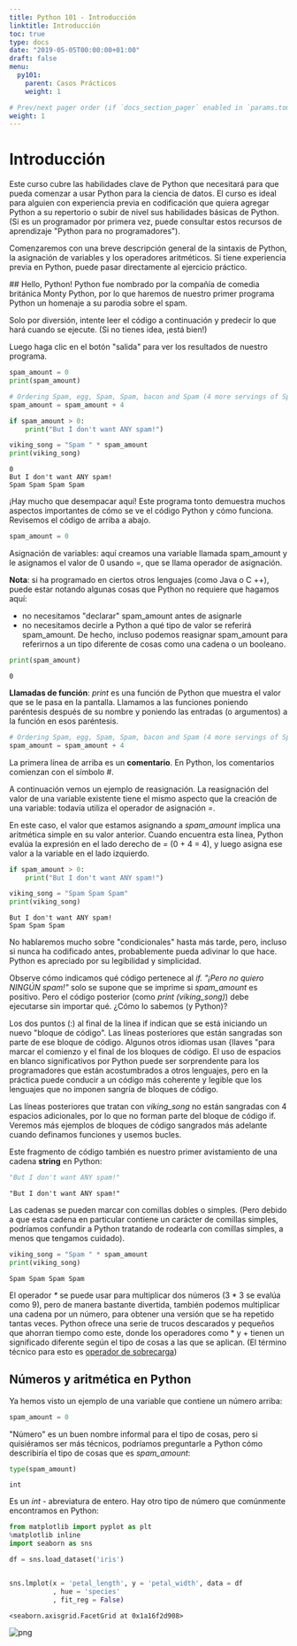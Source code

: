 ```yaml
---
title: Python 101 - Introducción
linktitle: Introducción
toc: true
type: docs
date: "2019-05-05T00:00:00+01:00"
draft: false
menu:
  py101:
    parent: Casos Prácticos
    weight: 1

# Prev/next pager order (if `docs_section_pager` enabled in `params.toml`)
weight: 1
---
```



# Introducción
Este curso cubre las habilidades clave de Python que necesitará para que pueda comenzar a usar Python para la ciencia de datos. El curso es ideal para alguien con experiencia previa en codificación que quiera agregar Python a su repertorio o subir de nivel sus habilidades básicas de Python. (Si es un programador por primera vez, puede consultar estos recursos de aprendizaje "Python para no programadores").

Comenzaremos con una breve descripción general de la sintaxis de Python, la asignación de variables y los operadores aritméticos. Si tiene experiencia previa en Python, puede pasar directamente al ejercicio práctico.

## Hello, Python!
Python fue nombrado por la compañía de comedia británica Monty Python, por lo que haremos de nuestro primer programa Python un homenaje a su parodia sobre el spam.

Solo por diversión, intente leer el código a continuación y predecir lo que hará cuando se ejecute. (Si no tienes idea, ¡está bien!)

Luego haga clic en el botón "salida" para ver los resultados de nuestro programa.


```python
spam_amount = 0
print(spam_amount)

# Ordering Spam, egg, Spam, Spam, bacon and Spam (4 more servings of Spam)
spam_amount = spam_amount + 4

if spam_amount > 0:
    print("But I don't want ANY spam!")

viking_song = "Spam " * spam_amount
print(viking_song)
```

    0
    But I don't want ANY spam!
    Spam Spam Spam Spam


¡Hay mucho que desempacar aquí! Este programa tonto demuestra muchos aspectos importantes de cómo se ve el código Python y cómo funciona. Revisemos el código de arriba a abajo.


```python
spam_amount = 0
```

Asignación de variables: aquí creamos una variable llamada spam_amount y le asignamos el valor de 0 usando =, que se llama operador de asignación.

**Nota**: si ha programado en ciertos otros lenguajes (como Java o C ++), puede estar notando algunas cosas que Python no requiere que hagamos aquí:

* no necesitamos "declarar" spam_amount antes de asignarle
* no necesitamos decirle a Python a qué tipo de valor se referirá spam_amount. De hecho, incluso podemos reasignar spam_amount para referirnos a un tipo diferente de cosas como una cadena o un booleano.


```python
print(spam_amount)
```

    0


**Llamadas de función**: _print_ es una función de Python que muestra el valor que se le pasa en la pantalla. Llamamos a las funciones poniendo paréntesis después de su nombre y poniendo las entradas (o argumentos) a la función en esos paréntesis.


```python
# Ordering Spam, egg, Spam, Spam, bacon and Spam (4 more servings of Spam)
spam_amount = spam_amount + 4
```

La primera línea de arriba es un **comentario**. En Python, los comentarios comienzan con el símbolo _#_.

A continuación vemos un ejemplo de reasignación. La reasignación del valor de una variable existente tiene el mismo aspecto que la creación de una variable: todavía utiliza el operador de asignación _=_.

En este caso, el valor que estamos asignando a _spam_amount_ implica una aritmética simple en su valor anterior. Cuando encuentra esta línea, Python evalúa la expresión en el lado derecho de _=_ (0 + 4 = 4), y luego asigna ese valor a la variable en el lado izquierdo.


```python
if spam_amount > 0:
    print("But I don't want ANY spam!")

viking_song = "Spam Spam Spam"
print(viking_song)
```

    But I don't want ANY spam!
    Spam Spam Spam


No hablaremos mucho sobre "condicionales" hasta más tarde, pero, incluso si nunca ha codificado antes, probablemente pueda adivinar lo que hace. Python es apreciado por su legibilidad y simplicidad.

Observe cómo indicamos qué código pertenece al _if. "¡Pero no quiero NINGÚN spam!"_ solo se supone que se imprime si _spam_amount_ es positivo. Pero el código posterior (como _print (viking_song)_) debe ejecutarse sin importar qué. ¿Cómo lo sabemos (y Python)?

Los dos puntos (:) al final de la línea if indican que se está iniciando un nuevo "bloque de código". Las líneas posteriores que están sangradas son parte de ese bloque de código. Algunos otros idiomas usan {llaves "para marcar el comienzo y el final de los bloques de código. El uso de espacios en blanco significativos por Python puede ser sorprendente para los programadores que están acostumbrados a otros lenguajes, pero en la práctica puede conducir a un código más coherente y legible que los lenguajes que no imponen sangría de bloques de código.

Las líneas posteriores que tratan con _viking_song_ no están sangradas con 4 espacios adicionales, por lo que no forman parte del bloque de código if. Veremos más ejemplos de bloques de código sangrados más adelante cuando definamos funciones y usemos bucles.

Este fragmento de código también es nuestro primer avistamiento de una cadena **string** en Python:


```python
"But I don't want ANY spam!"
```




    "But I don't want ANY spam!"



Las cadenas se pueden marcar con comillas dobles o simples. (Pero debido a que esta cadena en particular contiene un carácter de comillas simples, podríamos confundir a Python tratando de rodearla con comillas simples, a menos que tengamos cuidado).


```python
viking_song = "Spam " * spam_amount
print(viking_song)
```

    Spam Spam Spam Spam


El operador _\*_ se puede usar para multiplicar dos números (3 * 3 se evalúa como 9), pero de manera bastante divertida, también podemos multiplicar una cadena por un número, para obtener una versión que se ha repetido tantas veces. Python ofrece una serie de trucos descarados y pequeños que ahorran tiempo como este, donde los operadores como * y + tienen un significado diferente según el tipo de cosas a las que se aplican. (El término técnico para esto es [operador de sobrecarga](https://en.wikipedia.org/wiki/Operator_overloading))

## Números y aritmética en Python
Ya hemos visto un ejemplo de una variable que contiene un número arriba:


```python
spam_amount = 0
```

"Número" es un buen nombre informal para el tipo de cosas, pero si quisiéramos ser más técnicos, podríamos preguntarle a Python cómo describiría el tipo de cosas que es *spam_amount*:


```python
type(spam_amount)
```




    int



Es un *int* - abreviatura de entero. Hay otro tipo de número que comúnmente encontramos en Python:


```python
from matplotlib import pyplot as plt
%matplotlib inline
import seaborn as sns

df = sns.load_dataset('iris')


sns.lmplot(x = 'petal_length', y = 'petal_width', data = df
           , hue = 'species'
           , fit_reg = False)
```




    <seaborn.axisgrid.FacetGrid at 0x1a16f2d908>




![png](../output_21_1.png)



```python

```


```python

```


```python


```


```python

```
